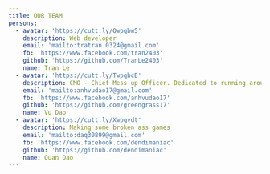 ```yaml
---
title: OUR TEAM
persons:
  - avatar: 'https://cutt.ly/Owpgbw5'
    description: Web developer
    email: 'mailto:tratran.0324@gmail.com'
    fb: 'https://www.facebook.com/tran2403'
    github: 'https://github.com/TranLe2403'
    name: Tran Le
  - avatar: 'https://cutt.ly/TwpgbcE'
    description: CMO - Chief Mess up Officer. Dedicated to running around annoying others.
    email: 'mailto:anhvudao17@gmail.com'
    fb: 'https://www.facebook.com/anhvudao17'
    github: 'https://github.com/greengrass17'
    name: Vu Dao
  - avatar: 'https://cutt.ly/Xwpgvdt'
    description: Making some broken ass games
    email: 'mailto:daq30899@gmail.com'
    fb: 'https://www.facebook.com/dendimaniac'
    github: 'https://github.com/dendimaniac'
    name: Quan Dao
---
```


